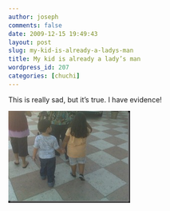 ```yaml
---
author: joseph
comments: false
date: 2009-12-15 19:49:43
layout: post
slug: my-kid-is-already-a-ladys-man
title: My kid is already a lady’s man
wordpress_id: 207
categories: [chuchi]
---
```


This is really sad, but it’s true. I have evidence!

<!-- more -->

[![they start early](/images/posts/2009/12/theystartearly_thumb.jpg)](/images/posts/2009/12/theystartearly.jpg)
